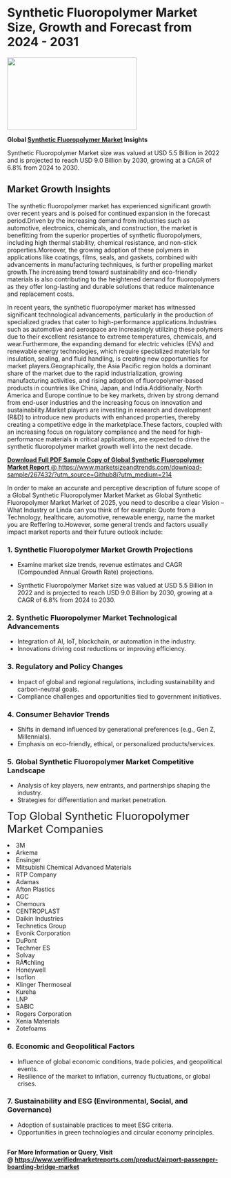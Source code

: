 <H1>Synthetic Fluoropolymer Market Size, Growth and Forecast from 2024 - 2031</H1><img class="aligncenter size-medium wp-image-584254" src="https://thirdeyenews.in/wp-content/uploads/2024/09/Global-Market-Research-300x168.jpeg" alt="" width="300" height="168" /><p><strong>Global&nbsp;<a href="https://www.marketsizeandtrends.com/download-sample/267432/?utm_source=Github8j?utm_medium=214">Synthetic Fluoropolymer Market</a> Insights</strong></p><p>Synthetic Fluoropolymer Market size was valued at USD 5.5 Billion in 2022 and is projected to reach USD 9.0 Billion by 2030, growing at a CAGR of 6.8% from 2024 to 2030.</p><p><h2>Market Growth Insights</h2> <p>The synthetic fluoropolymer market has experienced significant growth over recent years and is poised for continued expansion in the forecast period.Driven by the increasing demand from industries such as automotive, electronics, chemicals, and construction, the market is benefitting from the superior properties of synthetic fluoropolymers, including high thermal stability, chemical resistance, and non-stick properties.Moreover, the growing adoption of these polymers in applications like coatings, films, seals, and gaskets, combined with advancements in manufacturing techniques, is further propelling market growth.The increasing trend toward sustainability and eco-friendly materials is also contributing to the heightened demand for fluoropolymers as they offer long-lasting and durable solutions that reduce maintenance and replacement costs.</p> <p><a href="#"></a></p> <p>In recent years, the synthetic fluoropolymer market has witnessed significant technological advancements, particularly in the production of specialized grades that cater to high-performance applications.Industries such as automotive and aerospace are increasingly utilizing these polymers due to their excellent resistance to extreme temperatures, chemicals, and wear.Furthermore, the expanding demand for electric vehicles (EVs) and renewable energy technologies, which require specialized materials for insulation, sealing, and fluid handling, is creating new opportunities for market players.Geographically, the Asia Pacific region holds a dominant share of the market due to the rapid industrialization, growing manufacturing activities, and rising adoption of fluoropolymer-based products in countries like China, Japan, and India.Additionally, North America and Europe continue to be key markets, driven by strong demand from end-user industries and the increasing focus on innovation and sustainability.Market players are investing in research and development (R&D) to introduce new products with enhanced properties, thereby creating a competitive edge in the marketplace.These factors, coupled with an increasing focus on regulatory compliance and the need for high-performance materials in critical applications, are expected to drive the synthetic fluoropolymer market growth well into the next decade.</p> <p><a href="#"></p><p><span class=""><strong>Download Full PDF Sample Copy of Global Synthetic Fluoropolymer Market Report</strong> @ <a href="https://www.marketsizeandtrends.com/download-sample/267432/?utm_source=Github8j?utm_medium=214" target="_blank">https://www.marketsizeandtrends.com/download-sample/267432/?utm_source=Github8j?utm_medium=214</a></span></p><p>In order to make an accurate and perceptive description of future scope of a Global&nbsp;Synthetic Fluoropolymer Market Market as Global&nbsp;Synthetic Fluoropolymer Market Market of 2025, you need to describe a clear Vision &ndash; What Industry or Linda can you think of for example: Quote from a Technology, healthcare, automotive, renewable energy, name the market you are Reffering to.However, some general trends and factors usually impact market reports and their future outlook include:</p><h3>1.&nbsp;<strong>Synthetic Fluoropolymer Market Growth Projections</strong></h3><ul><li>Examine market size trends, revenue estimates and CAGR (Compounded Annual Growth Rate) projections.</li><li><p>Synthetic Fluoropolymer Market size was valued at USD 5.5 Billion in 2022 and is projected to reach USD 9.0 Billion by 2030, growing at a CAGR of 6.8% from 2024 to 2030.</p></li></ul><h3>2.&nbsp;<strong>Synthetic Fluoropolymer Market Technological Advancements</strong></h3><ul><li>Integration of AI, IoT, blockchain, or automation in the industry.</li><li>Innovations driving cost reductions or improving efficiency.</li></ul><h3>3.&nbsp;<strong>Regulatory and Policy Changes</strong></h3><ul><li>Impact of global and regional regulations, including sustainability and carbon-neutral goals.</li><li>Compliance challenges and opportunities tied to government initiatives.</li></ul><h3>4.&nbsp;<strong>Consumer Behavior Trends</strong></h3><ul><li>Shifts in demand influenced by generational preferences (e.g., Gen Z, Millennials).</li><li>Emphasis on eco-friendly, ethical, or personalized products/services.</li></ul><h3>5.&nbsp;<strong>Global Synthetic Fluoropolymer Market Competitive Landscape</strong></h3><ul><li>Analysis of key players, new entrants, and partnerships shaping the industry.</li><li>Strategies for differentiation and market penetration.</li></ul><p data-pm-slice="1 1 []"><span style="color: inherit; font-family: inherit; font-size: 25px;">Top Global Synthetic Fluoropolymer Market Companies</span></p><div class="" data-test-id=""><p><li>3M</li><li> Arkema</li><li> Ensinger</li><li> Mitsubishi Chemical Advanced Materials</li><li> RTP Company</li><li> Adamas</li><li> Afton Plastics</li><li> AGC</li><li> Chemours</li><li> CENTROPLAST</li><li> Daikin Industries</li><li> Technetics Group</li><li> Evonik Corporation</li><li> DuPont</li><li> Techmer ES</li><li> Solvay</li><li> RÃ¶chling</li><li> Honeywell</li><li> Isoflon</li><li> Klinger Thermoseal</li><li> Kureha</li><li> LNP</li><li> SABIC</li><li> Rogers Corporation</li><li> Xenia Materials</li><li> Zotefoams</li></p></div><h3>6.&nbsp;<strong>Economic and Geopolitical Factors</strong></h3><ul><li>Influence of global economic conditions, trade policies, and geopolitical events.</li><li>Resilience of the market to inflation, currency fluctuations, or global crises.</li></ul><h3>7.&nbsp;<strong>Sustainability and ESG (Environmental, Social, and Governance)</strong></h3><ul><li>Adoption of sustainable practices to meet ESG criteria.</li><li>Opportunities in green technologies and circular economy principles.</li></ul><h2><strong style="font-size: 14px;">For More Information or Query, Visit @&nbsp;</strong><a style="background-color: #ffffff; font-size: 14px;" href="https://www.marketsizeandtrends.com/report/synthetic-fluoropolymer-market/" target="_blank">https://www.verifiedmarketreports.com/product/airport-passenger-boarding-bridge-market</a></h2>